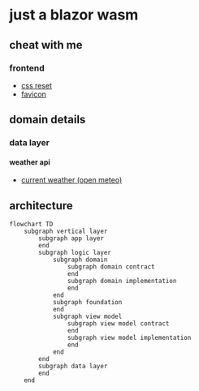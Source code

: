 # just a blazor wasm

## cheat with me

### frontend

- [css reset](https://www.joshwcomeau.com/css/custom-css-reset/)
- [favicon](https://evilmartians.com/chronicles/how-to-favicon-in-2021-six-files-that-fit-most-needs)

## domain details

### data layer

#### weather api

- [current weather (open meteo)](https://open-meteo.com/en/docs?forecast_days=1&timezone=auto&latitude=51.0509&longitude=13.7383&forecast_hours=1&current=temperature_2m,is_day&wind_speed_unit=ms)

## architecture

```mermaid
flowchart TD
    subgraph vertical layer
        subgraph app layer
        end
        subgraph logic layer
            subgraph domain
                subgraph domain contract
                end
                subgraph domain implementation
                end
            end
            subgraph foundation
            end
            subgraph view model
                subgraph view model contract
                end
                subgraph view model implementation
                end
            end
        end
        subgraph data layer
        end
    end
```
